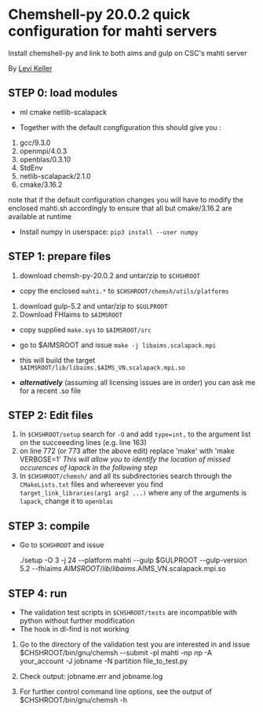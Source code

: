# Chemshell-py 20.0.2 quick configuration for mahti servers

  Install chemshell-py and link to both aims and gulp on CSC's mahti server

  By [Levi Keller](levi.keller@aalto.fi)

## STEP 0: load modules

  * ml cmake netlib-scalapack

  * Together with the default congfiguration this should give you :

   1. gcc/9.3.0   
   1. openmpi/4.0.3   
   1. openblas/0.3.10   
   1. StdEnv   
   1. netlib-scalapack/2.1.0   
   1. cmake/3.16.2

  note that if the default configuration changes you will have to modify the enclosed mahti.sh accordingly to ensure that all but cmake/3.16.2 are available at runtime

  * Install numpy in userspace:
  `pip3 install --user numpy`


## STEP 1: prepare files

  1. download chemsh-py-20.0.2 and untar/zip to `$CHSHROOT`
   * copy the enclosed `mahti.*` to `$CHSHROOT/chemsh/utils/platforms`
  1. download gulp-5.2 and untar/zip to `$GULPROOT`
  1. Download FHIaims to `$AIMSROOT`
   * copy supplied `make.sys` to `$AIMSROOT/src`
   * go to $AIMSROOT and issue `make -j libaims.scalapack.mpi`
   * this will build the target `$AIMSROOT/lib/libaims.$AIMS_VN.scalapack.mpi.so`
   
   * _**alternatively**_ (assuming all licensing issues are in order) you can ask me for a recent .so file
  
## STEP 2: Edit files

  1. In `$CHSHROOT/setup` search for `-O` and add `type=int,` to the argument list on the succeeeding lines (e.g. line 163)
  1. on line 772 (or 773 after the above edit) replace 'make' with 'make VERBOSE=1'
  *This will allow you to identify the location of missed occurences of lapack in the following step*     
  1. In `$CHSHROOT/chemsh/` and all its subdirectories search through the `CMakeLists.txt` files and whereever you find
   `target_link_libraries(arg1 arg2 ...)` where any of the arguments is `lapack`, change it to `openblas`

## STEP 3: compile

  * Go to `$CHSHROOT` and issue
 
    ./setup -O 3 -j 24 --platform mahti --gulp $GULPROOT  --gulp-version 5.2 --fhiaims $AIMSROOT/lib/libaims.$AIMS_VN.scalapack.mpi.so


## STEP 4: run

   * The validation test scripts in `$CHSHROOT/tests` are incompatible with python without further modification
   * The hook in dl-find is not working

   1. Go to the directory of the validation test you are interested in and issue
    $CHSHROOT/bin/gnu/chemsh --submit -pl mahti -np np -A your_account -J jobname -N partition file_to_test.py

   1. Check output: jobname.err and jobname.log
   1. For further control command line options, see the output of
    $CHSHROOT/bin/gnu/chemsh -h
